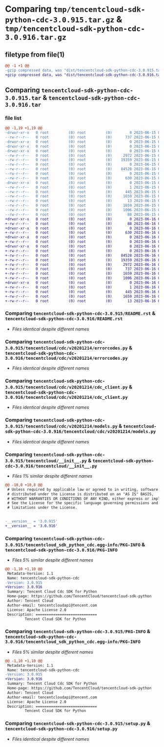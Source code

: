 # Comparing `tmp/tencentcloud-sdk-python-cdc-3.0.915.tar.gz` & `tmp/tencentcloud-sdk-python-cdc-3.0.916.tar.gz`

## filetype from file(1)

```diff
@@ -1 +1 @@
-gzip compressed data, was "dist/tencentcloud-sdk-python-cdc-3.0.915.tar", last modified: Thu Jun 15 00:20:13 2023, max compression
+gzip compressed data, was "dist/tencentcloud-sdk-python-cdc-3.0.916.tar", last modified: Fri Jun 16 00:29:07 2023, max compression
```

## Comparing `tencentcloud-sdk-python-cdc-3.0.915.tar` & `tencentcloud-sdk-python-cdc-3.0.916.tar`

### file list

```diff
@@ -1,19 +1,19 @@
-drwxr-xr-x   0 root         (0) root         (0)        0 2023-06-15 00:20:13.000000 tencentcloud-sdk-python-cdc-3.0.915/
--rw-r--r--   0 root         (0) root         (0)      737 2023-06-15 00:20:13.000000 tencentcloud-sdk-python-cdc-3.0.915/README.rst
-drwxr-xr-x   0 root         (0) root         (0)        0 2023-06-15 00:20:13.000000 tencentcloud-sdk-python-cdc-3.0.915/tencentcloud/
-drwxr-xr-x   0 root         (0) root         (0)        0 2023-06-15 00:20:13.000000 tencentcloud-sdk-python-cdc-3.0.915/tencentcloud/cdc/
-drwxr-xr-x   0 root         (0) root         (0)        0 2023-06-15 00:20:13.000000 tencentcloud-sdk-python-cdc-3.0.915/tencentcloud/cdc/v20201214/
--rw-r--r--   0 root         (0) root         (0)     2972 2023-06-15 00:20:13.000000 tencentcloud-sdk-python-cdc-3.0.915/tencentcloud/cdc/v20201214/errorcodes.py
--rw-r--r--   0 root         (0) root         (0)    19359 2023-06-15 00:20:13.000000 tencentcloud-sdk-python-cdc-3.0.915/tencentcloud/cdc/v20201214/cdc_client.py
--rw-r--r--   0 root         (0) root         (0)        0 2023-06-15 00:20:13.000000 tencentcloud-sdk-python-cdc-3.0.915/tencentcloud/cdc/v20201214/__init__.py
--rw-r--r--   0 root         (0) root         (0)    84528 2023-06-15 00:20:13.000000 tencentcloud-sdk-python-cdc-3.0.915/tencentcloud/cdc/v20201214/models.py
--rw-r--r--   0 root         (0) root         (0)        0 2023-06-15 00:20:13.000000 tencentcloud-sdk-python-cdc-3.0.915/tencentcloud/cdc/__init__.py
--rw-r--r--   0 root         (0) root         (0)      630 2023-06-15 00:20:13.000000 tencentcloud-sdk-python-cdc-3.0.915/tencentcloud/__init__.py
-drwxr-xr-x   0 root         (0) root         (0)        0 2023-06-15 00:20:13.000000 tencentcloud-sdk-python-cdc-3.0.915/tencentcloud_sdk_python_cdc.egg-info/
--rw-r--r--   0 root         (0) root         (0)        1 2023-06-15 00:20:13.000000 tencentcloud-sdk-python-cdc-3.0.915/tencentcloud_sdk_python_cdc.egg-info/dependency_links.txt
--rw-r--r--   0 root         (0) root         (0)      445 2023-06-15 00:20:13.000000 tencentcloud-sdk-python-cdc-3.0.915/tencentcloud_sdk_python_cdc.egg-info/SOURCES.txt
--rw-r--r--   0 root         (0) root         (0)     1659 2023-06-15 00:20:13.000000 tencentcloud-sdk-python-cdc-3.0.915/tencentcloud_sdk_python_cdc.egg-info/PKG-INFO
--rw-r--r--   0 root         (0) root         (0)       13 2023-06-15 00:20:13.000000 tencentcloud-sdk-python-cdc-3.0.915/tencentcloud_sdk_python_cdc.egg-info/top_level.txt
--rw-r--r--   0 root         (0) root         (0)     1659 2023-06-15 00:20:13.000000 tencentcloud-sdk-python-cdc-3.0.915/PKG-INFO
--rw-r--r--   0 root         (0) root         (0)     1006 2023-06-15 00:20:13.000000 tencentcloud-sdk-python-cdc-3.0.915/setup.py
--rw-r--r--   0 root         (0) root         (0)       88 2023-06-15 00:20:13.000000 tencentcloud-sdk-python-cdc-3.0.915/setup.cfg
+drwxr-xr-x   0 root         (0) root         (0)        0 2023-06-16 00:29:07.000000 tencentcloud-sdk-python-cdc-3.0.916/
+-rw-r--r--   0 root         (0) root         (0)       88 2023-06-16 00:29:07.000000 tencentcloud-sdk-python-cdc-3.0.916/setup.cfg
+drwxr-xr-x   0 root         (0) root         (0)        0 2023-06-16 00:29:07.000000 tencentcloud-sdk-python-cdc-3.0.916/tencentcloud/
+-rw-r--r--   0 root         (0) root         (0)      630 2023-06-16 00:29:07.000000 tencentcloud-sdk-python-cdc-3.0.916/tencentcloud/__init__.py
+drwxr-xr-x   0 root         (0) root         (0)        0 2023-06-16 00:29:07.000000 tencentcloud-sdk-python-cdc-3.0.916/tencentcloud/cdc/
+-rw-r--r--   0 root         (0) root         (0)        0 2023-06-16 00:29:07.000000 tencentcloud-sdk-python-cdc-3.0.916/tencentcloud/cdc/__init__.py
+drwxr-xr-x   0 root         (0) root         (0)        0 2023-06-16 00:29:07.000000 tencentcloud-sdk-python-cdc-3.0.916/tencentcloud/cdc/v20201214/
+-rw-r--r--   0 root         (0) root         (0)        0 2023-06-16 00:29:07.000000 tencentcloud-sdk-python-cdc-3.0.916/tencentcloud/cdc/v20201214/__init__.py
+-rw-r--r--   0 root         (0) root         (0)    84528 2023-06-16 00:29:07.000000 tencentcloud-sdk-python-cdc-3.0.916/tencentcloud/cdc/v20201214/models.py
+-rw-r--r--   0 root         (0) root         (0)    19359 2023-06-16 00:29:07.000000 tencentcloud-sdk-python-cdc-3.0.916/tencentcloud/cdc/v20201214/cdc_client.py
+-rw-r--r--   0 root         (0) root         (0)     2972 2023-06-16 00:29:07.000000 tencentcloud-sdk-python-cdc-3.0.916/tencentcloud/cdc/v20201214/errorcodes.py
+-rw-r--r--   0 root         (0) root         (0)      737 2023-06-16 00:29:07.000000 tencentcloud-sdk-python-cdc-3.0.916/README.rst
+-rw-r--r--   0 root         (0) root         (0)     1659 2023-06-16 00:29:07.000000 tencentcloud-sdk-python-cdc-3.0.916/PKG-INFO
+-rw-r--r--   0 root         (0) root         (0)     1006 2023-06-16 00:29:07.000000 tencentcloud-sdk-python-cdc-3.0.916/setup.py
+drwxr-xr-x   0 root         (0) root         (0)        0 2023-06-16 00:29:07.000000 tencentcloud-sdk-python-cdc-3.0.916/tencentcloud_sdk_python_cdc.egg-info/
+-rw-r--r--   0 root         (0) root         (0)        1 2023-06-16 00:29:07.000000 tencentcloud-sdk-python-cdc-3.0.916/tencentcloud_sdk_python_cdc.egg-info/dependency_links.txt
+-rw-r--r--   0 root         (0) root         (0)      445 2023-06-16 00:29:07.000000 tencentcloud-sdk-python-cdc-3.0.916/tencentcloud_sdk_python_cdc.egg-info/SOURCES.txt
+-rw-r--r--   0 root         (0) root         (0)     1659 2023-06-16 00:29:07.000000 tencentcloud-sdk-python-cdc-3.0.916/tencentcloud_sdk_python_cdc.egg-info/PKG-INFO
+-rw-r--r--   0 root         (0) root         (0)       13 2023-06-16 00:29:07.000000 tencentcloud-sdk-python-cdc-3.0.916/tencentcloud_sdk_python_cdc.egg-info/top_level.txt
```

### Comparing `tencentcloud-sdk-python-cdc-3.0.915/README.rst` & `tencentcloud-sdk-python-cdc-3.0.916/README.rst`

 * *Files identical despite different names*

### Comparing `tencentcloud-sdk-python-cdc-3.0.915/tencentcloud/cdc/v20201214/errorcodes.py` & `tencentcloud-sdk-python-cdc-3.0.916/tencentcloud/cdc/v20201214/errorcodes.py`

 * *Files identical despite different names*

### Comparing `tencentcloud-sdk-python-cdc-3.0.915/tencentcloud/cdc/v20201214/cdc_client.py` & `tencentcloud-sdk-python-cdc-3.0.916/tencentcloud/cdc/v20201214/cdc_client.py`

 * *Files identical despite different names*

### Comparing `tencentcloud-sdk-python-cdc-3.0.915/tencentcloud/cdc/v20201214/models.py` & `tencentcloud-sdk-python-cdc-3.0.916/tencentcloud/cdc/v20201214/models.py`

 * *Files identical despite different names*

### Comparing `tencentcloud-sdk-python-cdc-3.0.915/tencentcloud/__init__.py` & `tencentcloud-sdk-python-cdc-3.0.916/tencentcloud/__init__.py`

 * *Files 1% similar despite different names*

```diff
@@ -10,8 +10,8 @@
 # Unless required by applicable law or agreed to in writing, software
 # distributed under the License is distributed on an "AS IS" BASIS,
 # WITHOUT WARRANTIES OR CONDITIONS OF ANY KIND, either express or implied.
 # See the License for the specific language governing permissions and
 # limitations under the License.
 
 
-__version__ = '3.0.915'
+__version__ = '3.0.916'
```

### Comparing `tencentcloud-sdk-python-cdc-3.0.915/tencentcloud_sdk_python_cdc.egg-info/PKG-INFO` & `tencentcloud-sdk-python-cdc-3.0.916/PKG-INFO`

 * *Files 5% similar despite different names*

```diff
@@ -1,10 +1,10 @@
 Metadata-Version: 1.1
 Name: tencentcloud-sdk-python-cdc
-Version: 3.0.915
+Version: 3.0.916
 Summary: Tencent Cloud Cdc SDK for Python
 Home-page: https://github.com/TencentCloud/tencentcloud-sdk-python
 Author: Tencent Cloud
 Author-email: tencentcloudapi@tencent.com
 License: Apache License 2.0
 Description: ============================
         Tencent Cloud SDK for Python
```

### Comparing `tencentcloud-sdk-python-cdc-3.0.915/PKG-INFO` & `tencentcloud-sdk-python-cdc-3.0.916/tencentcloud_sdk_python_cdc.egg-info/PKG-INFO`

 * *Files 5% similar despite different names*

```diff
@@ -1,10 +1,10 @@
 Metadata-Version: 1.1
 Name: tencentcloud-sdk-python-cdc
-Version: 3.0.915
+Version: 3.0.916
 Summary: Tencent Cloud Cdc SDK for Python
 Home-page: https://github.com/TencentCloud/tencentcloud-sdk-python
 Author: Tencent Cloud
 Author-email: tencentcloudapi@tencent.com
 License: Apache License 2.0
 Description: ============================
         Tencent Cloud SDK for Python
```

### Comparing `tencentcloud-sdk-python-cdc-3.0.915/setup.py` & `tencentcloud-sdk-python-cdc-3.0.916/setup.py`

 * *Files identical despite different names*

